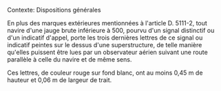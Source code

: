 Contexte: Dispositions générales

En plus des marques extérieures mentionnées à l'article D. 5111-2, tout navire d'une jauge brute inférieure à 500, pourvu d'un signal distinctif ou d'un indicatif d'appel, porte les trois dernières lettres de ce signal ou indicatif peintes sur le dessus d'une superstructure, de telle manière qu'elles puissent être lues par un observateur aérien suivant une route parallèle à celle du navire et de même sens.

Ces lettres, de couleur rouge sur fond blanc, ont au moins 0,45 m de hauteur et 0,06 m de largeur de trait.